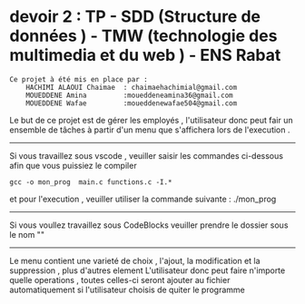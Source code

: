 
# devoir 2 : TP - SDD (Structure de données )  - TMW (technologie des multimedia et du web ) - ENS Rabat

	Ce projet à été mis en place par :  
		HACHIMI ALAOUI Chaimae  : chaimaehachimial@gmail.com
		MOUEDDENE Amina			:moueddeneamina36@gmail.com
		MOUEDDENE Wafae			:moueddenewafae504@gmail.com

Le but de ce projet est de gérer les employés , l'utilisateur donc peut fair un ensemble  de tâches à partir d'un menu que s'affichera lors de l'execution .


----------------------------------------------------------------------------
Si vous travaillez sous vscode , veuiller saisir les commandes ci-dessous afin que vous puissiez le compiler 

	gcc -o mon_prog  main.c functions.c -I.*

et pour l'execution , veuiller utiliser la commande suivante  : ./mon_prog

----------------------------------------------------------------------------
Si vous  voullez travaillez sous CodeBlocks veuiller prendre le dossier sous le nom ""

----------------------------------------------------------------------------
Le menu contient une varieté de choix  , l'ajout, la modification et la suppression  , plus d'autres element 
L'utilisateur donc peut faire n'importe quelle operations , toutes celles-ci seront ajouter au fichier automatiquement si 
l'utilisateur choisis de  quiter le programme

